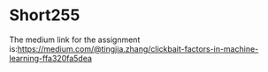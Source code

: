 # Short255

The medium link for the assignment is:https://medium.com/@tingjia.zhang/clickbait-factors-in-machine-learning-ffa320fa5dea
